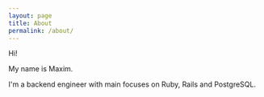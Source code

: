 ```yaml
---
layout: page
title: About
permalink: /about/
---
```


Hi!

My name is Maxim.

I'm a backend engineer with main focuses on Ruby, Rails and PostgreSQL.
